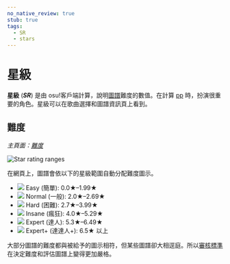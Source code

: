 ```yaml
---
no_native_review: true
stub: true
tags:
  - SR
  - stars
---
```


# 星級

**星級** (***SR***) 是由 osu!客戶端計算，說明[圖譜](/wiki/Beatmap)難度的數值。在計算 [pp](/wiki/Performance_Points) 時，扮演很重要的角色。星級可以在歌曲選擇和圖譜資訊頁上看到。

## 難度

*主頁面：[難度](/wiki/Beatmap/Difficulty)*

![Star rating ranges](/wiki/Beatmap/Difficulty/img/SR-range.png)

在網頁上，圖譜會依以下的星級範圍自動分配難度圖示。

- ![](/wiki/shared/diff/easy-s.png) Easy (簡單): 0.0★–1.99★
- ![](/wiki/shared/diff/normal-s.png) Normal (一般): 2.0★–2.69★
- ![](/wiki/shared/diff/hard-s.png) Hard (困難): 2.7★–3.99★
- ![](/wiki/shared/diff/insane-s.png) Insane (瘋狂): 4.0★–5.29★
- ![](/wiki/shared/diff/expert-s.png) Expert (達人): 5.3★–6.49★
- ![](/wiki/shared/diff/expertplus-s.png) Expert+ (達達人+): 6.5★ 以上

大部分圖譜的難度都與被給予的圖示相符，但某些圖譜卻大相逕庭。所以[審核標準](/wiki/Ranking_Criteria)在決定難度和評估圖譜上變得更加嚴格。
